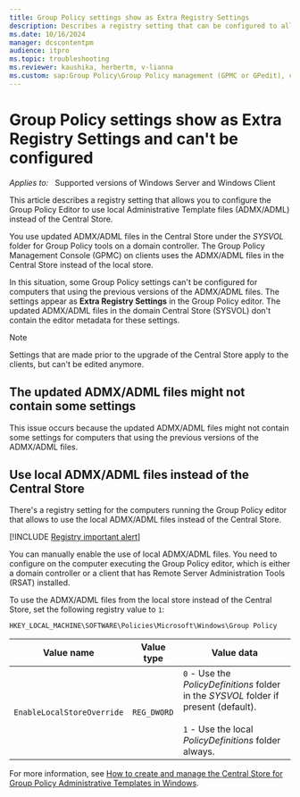 ```yaml
---
title: Group Policy settings show as Extra Registry Settings
description: Describes a registry setting that can be configured to allow the Group Policy Editor to use local Administrative Template files (ADMX/ADML) instead of the Central Store.
ms.date: 10/16/2024
manager: dcscontentpm
audience: itpro
ms.topic: troubleshooting
ms.reviewer: kaushika, herbertm, v-lianna
ms.custom: sap:Group Policy\Group Policy management (GPMC or GPedit), csstroubleshoot
---
```

# Group Policy settings show as Extra Registry Settings and can't be configured

_Applies to:_ &nbsp; Supported versions of Windows Server and Windows Client

This article describes a registry setting that allows you to configure the Group Policy Editor to use local Administrative Template files (ADMX/ADML) instead of the Central Store.

You use updated ADMX/ADML files in the Central Store under the *SYSVOL* folder for Group Policy tools on a domain controller. The Group Policy Management Console (GPMC) on clients uses the ADMX/ADML files in the Central Store instead of the local store.

In this situation, some Group Policy settings can't be configured for computers that using the previous versions of the ADMX/ADML files. The settings appear as **Extra Registry Settings** in the Group Policy editor. The updated ADMX/ADML files in the domain Central Store (SYSVOL) don't contain the editor metadata for these settings.

> [!NOTE]
> Settings that are made prior to the upgrade of the Central Store apply to the clients, but can't be edited anymore.

## The updated ADMX/ADML files might not contain some settings

This issue occurs because the updated ADMX/ADML files might not contain some settings for computers that using the previous versions of the ADMX/ADML files.

## Use local ADMX/ADML files instead of the Central Store

There's a registry setting for the computers running the Group Policy editor that allows to use the local ADMX/ADML files instead of the Central Store.

[!INCLUDE [Registry important alert](../../includes/registry-important-alert.md)]

You can manually enable the use of local ADMX/ADML files. You need to configure on the computer executing the Group Policy editor, which is either a domain controller or a client that has Remote Server Administration Tools (RSAT) installed.

To use the ADMX/ADML files from the local store instead of the Central Store, set the following registry value to `1`:

`HKEY_LOCAL_MACHINE\SOFTWARE\Policies\Microsoft\Windows\Group Policy`

|Value name|Value type|Value data|
|---------|---------|---------|
|`EnableLocalStoreOverride`|`REG_DWORD`|`0` - Use the *PolicyDefinitions* folder in the *SYSVOL* folder if present (default).</br></br>`1` - Use the local *PolicyDefinitions* folder always.|

For more information, see [How to create and manage the Central Store for Group Policy Administrative Templates in Windows](../../windows-client/group-policy/create-and-manage-central-store.md).
